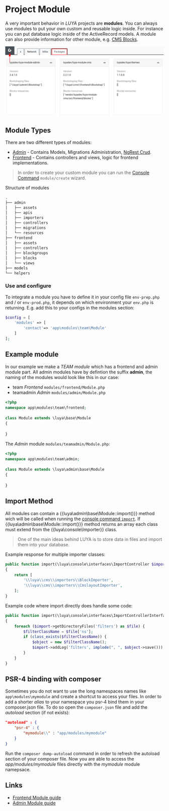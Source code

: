# Project Module

A very important behavior in *LUYA* projects are **modules**. You can always use modules to put your own custom and reusable logic inside. 
For instance you can put database logic inside of the ActiveRecord models. A module can also provide information for other module, e.g.  [CMS Blocks](app-blocks.md). 

![Installed Modules](https://raw.githubusercontent.com/luyadev/luya/master/docs/guide/img/installed-packages.png "Installed Modules")

## Module Types

There are two different types of modules:

+ [Admin](app-admin-module.md) - Contains Models, Migrations Administration, [NgRest Crud](ngrest-concept.md).
+ [Frontend](app-module-frontend.md) - Contains controllers and views, logic for frontend implementations.

> In order to create your custom module you can run the [Console Command](luya-console.md) `module/create` wizard.

Structure of modules

```
.
├── admin
│   ├── assets
│   ├── apis
│   ├── importers
│   ├── controllers
│   ├── migrations
│   └── resources
├── frontend
│   ├── assets
│   ├── controllers
│   ├── blockgroups
│   ├── blocks
│   └── views
├── models
└── helpers
```

### Use and configure

To integrate a module you have to define it in your config file `env-prep.php` and / or `env-prod.php`, it depends on which environment your `env.php` is returning.
E.g. add this to your configs in the modules section:

```php
$config = [
    'modules' => [
        'contact'=> 'app\modules\team\Module'
    ]
];
``` 

## Example module

In our example we make a *TEAM module* which has a frontend and admin module part. All admin modules have by defintion the suffix **admin**, the naming of the modules would look like this in our case:

+ team *Frontend* `modules/frontend/Module.php`
+ teamadmin *Admin* `modules/admin/Module.php`


```php
<?php
namespace app\modules\team\frontend;

class Module extends \luya\base\Module
{

}
```

The *Admin* module `modules/teamadmin/Module.php`:

```php
<?php
namespace app\modules\team\admin;

class Module extends \luya\admin\base\Module
{

}
```


## Import Method

All modules can contain a {{luya\admin\base\Module::import()}} method wich will be called when running the [console command `import`](luya-console.md). 
If {{luya\admin\base\Module::import()}} method returns an array each class must extend from the {{luya\console\Importer}} class.

> One of the main ideas behind LUYA is to store data in files and import them into your database.

Example response for multiple importer classes:

```php
public function import(\luya\console\interfaces\ImportController $import)
{
    return [
        '\\luya\\cms\\importers\\BlockImporter',
        '\\luya\\cms\\importers\\CmslayoutImporter',
    ];
}
```

Example code where import directly does handle some code:

```php
public function import(\luya\console\interfaces\ImportControllerInterface $import)
{
    foreach ($import->getDirectoryFiles('filters') as $file) {
        $filterClassName = $file['ns'];
        if (class_exists($filterClassName)) {
            $object = new $filterClassName();
            $import->addLog('filters', implode(", ", $object->save()));
        }
    }
}
```

## PSR-4 binding with composer

Sometimes you do not want to use the long namespaces names like `app\modules\mymodule` and create a shortcut to access your files. In order to add a shorter *alias* to your namespace you psr-4 bind them in your composer.json file. 
To do so open the `composer.json` file and add the *autoload* section (if not exists):

```json
"autoload" : {
    "psr-4" : {
        "mymodule\\" : "app/modules/mymodule"
    }
}
```

Run the `composer dump-autoload` command in order to refresh the autoload section of your composer file. Now you are able to access the *app/modules/mymodule* files directly with the *mymodule* module namepsace.

## Links

+ [Frontend Module guide](app-module-frontend.md)
+ [Admin Module guide](app-admin-module.md)
